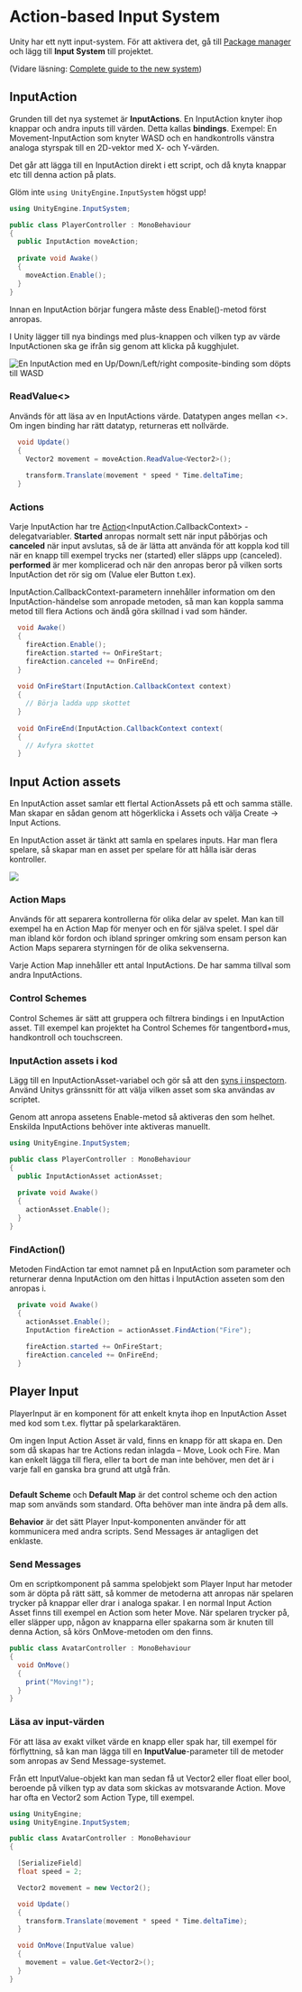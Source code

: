 # Action-based Input System

Unity har ett nytt input-system. För att aktivera det, gå till [Package manager](../../andra-funktioner/package-manager.md) och lägg till **Input System** till projektet.

(Vidare läsning: [Complete guide to the new system](https://gamedevbeginner.com/input-in-unity-made-easy-complete-guide-to-the-new-system))

## InputAction

Grunden till det nya systemet är **InputActions**. En InputAction knyter ihop knappar och andra inputs till värden. Detta kallas **bindings**. Exempel: En Movement-InputAction som knyter WASD och en handkontrolls vänstra analoga styrspak till en 2D-vektor med X- och Y-värden.

Det går att lägga till en InputAction direkt i ett script, och då knyta knappar etc till denna action på plats.

Glöm inte `using UnityEngine.InputSystem` högst upp!

```csharp
using UnityEngine.InputSystem;

public class PlayerController : MonoBehaviour
{
  public InputAction moveAction;
  
  private void Awake()
  {
    moveAction.Enable();
  }
}
```

Innan en InputAction börjar fungera måste dess Enable()-metod först anropas.

I Unity lägger till nya bindings med plus-knappen och vilken typ av värde InputActionen ska ge ifrån sig genom att klicka på kugghjulet.

![En InputAction med en Up/Down/Left/right composite-binding som döpts till WASD](<../../.gitbook/assets/image (2) (1) (1).png>)

### ReadValue<>

Används för att läsa av en InputActions värde. Datatypen anges mellan <>. Om ingen binding har rätt datatyp, returneras ett nollvärde.

```csharp
  void Update()
  {
    Vector2 movement = moveAction.ReadValue<Vector2>();
    
    transform.Translate(movement * speed * Time.deltaTime;
  }
```

### Actions

Varje InputAction har tre [Action](https://krank23.gitbook.io/csharp-ref/grundlaeggande/delegates#h.p\_qt3arehin8yt)\<InputAction.CallbackContext> -delegatvariabler. **Started** anropas normalt sett när input påbörjas och **canceled** när input avslutas, så de är lätta att använda för att koppla kod till när en knapp till exempel trycks ner (started) eller släpps upp (canceled). **performed** är mer komplicerad och när den anropas beror på vilken sorts InputAction det rör sig om (Value eler Button t.ex).

InputAction.CallbackContext-parametern innehåller information om den InputAction-händelse som anropade metoden, så man kan koppla samma metod till flera Actions och ändå göra skillnad i vad som händer.

```csharp
  void Awake()
  {
    fireAction.Enable();
    fireAction.started += OnFireStart;
    fireAction.canceled += OnFireEnd;
  }
  
  void OnFireStart(InputAction.CallbackContext context)
  {
    // Börja ladda upp skottet
  }
  
  void OnFireEnd(InputAction.CallbackContext context(
  {
    // Avfyra skottet
  }
```

## Input Action assets

En InputAction asset samlar ett flertal ActionAssets på ett och samma ställe. Man skapar en sådan genom att högerklicka i Assets och välja Create -> Input Actions.

En InputAction asset är tänkt att samla en spelares inputs. Har man flera spelare, så skapar man en asset per spelare för att hålla isär deras kontroller.

![](<../../.gitbook/assets/image (19) (1).png>)

### Action Maps

Används för att separera kontrollerna för olika delar av spelet. Man kan till exempel ha en Action Map för menyer och en för själva spelet. I spel där man ibland kör fordon och ibland springer omkring som ensam person kan Action Maps separera styrningen för de olika sekvenserna.

Varje Action Map innehåller ett antal InputActions. De har samma tillval som andra InputActions.

### Control Schemes

Control Schemes är sätt att gruppera och filtrera bindings i en InputAction asset. Till exempel kan projektet ha Control Schemes för tangentbord+mus, handkontroll och touchscreen.

### InputAction assets i kod

Lägg till en InputActionAsset-variabel och gör så att den [syns i inspectorn](../../datatyper-och-synlighet.md#synlighet). Använd Unitys gränssnitt för att välja vilken asset som ska användas av scriptet.

Genom att anropa assetens Enable-metod så aktiveras den som helhet. Enskilda InputActions behöver inte aktiveras manuellt.

```csharp
using UnityEngine.InputSystem;

public class PlayerController : MonoBehaviour
{
  public InputActionAsset actionAsset;
  
  private void Awake()
  {
    actionAsset.Enable();
  }
}
```

### FindAction()

Metoden FindAction tar emot namnet på en InputAction som parameter och returnerar denna InputAction om den hittas i InputAction asseten som den anropas i.

```csharp
  private void Awake()
  {
    actionAsset.Enable();
    InputAction fireAction = actionAsset.FindAction("Fire");
    
    fireAction.started += OnFireStart;
    fireAction.canceled += OnFireEnd;
  }
```

## Player Input

PlayerInput är en komponent för att enkelt knyta ihop en InputAction Asset med kod som t.ex. flyttar på spelarkaraktären.

Om ingen Input Action Asset är vald, finns en knapp för att skapa en. Den som då skapas har tre Actions redan inlagda – Move, Look och Fire. Man kan enkelt lägga till flera, eller ta bort de man inte behöver, men det är i varje fall en ganska bra grund att utgå från.

<figure><img src="../../.gitbook/assets/image (4).png" alt=""><figcaption></figcaption></figure>

**Default Scheme** och **Default Map** är det control scheme och den action map som används som standard. Ofta behöver man inte ändra på dem alls.

**Behavior** är det sätt Player Input-komponenten använder för att kommunicera med andra scripts. Send Messages är antagligen det enklaste.

### Send Messages

Om en scriptkomponent på samma spelobjekt som Player Input har metoder som är döpta på rätt sätt, så kommer de metoderna att anropas när spelaren trycker på knappar eller drar i analoga spakar. I en normal Input Action Asset finns till exempel en Action som heter Move. När spelaren trycker på, eller släpper upp, någon av knapparna eller spakarna som är knuten till denna Action, så körs OnMove-metoden om den finns.

```csharp
public class AvatarController : MonoBehaviour
{
  void OnMove()
  {
    print("Moving!");
  }
}
```

### Läsa av input-värden

För att läsa av exakt vilket värde en knapp eller spak har, till exempel för förflyttning, så kan man lägga till en **InputValue**-parameter till de metoder som anropas av Send Message-systemet.

Från ett InputValue-objekt kan man sedan få ut Vector2 eller float eller bool, beroende på vilken typ av data som skickas av motsvarande Action. Move har ofta en Vector2 som Action Type, till exempel.&#x20;

```csharp
using UnityEngine;
using UnityEngine.InputSystem;

public class AvatarController : MonoBehaviour
{

  [SerializeField]
  float speed = 2;

  Vector2 movement = new Vector2();

  void Update()
  {
    transform.Translate(movement * speed * Time.deltaTime);
  }

  void OnMove(InputValue value)
  {
    movement = value.Get<Vector2>();
  }
}
```
